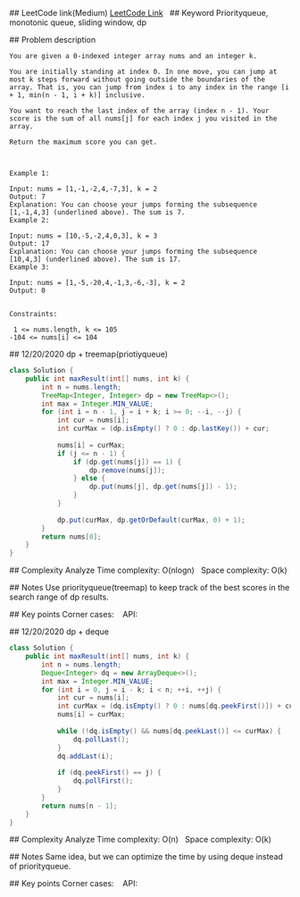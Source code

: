 ## LeetCode link(Medium)
[LeetCode Link](https://leetcode.com/problems/jump-game-vi/)
 
## Keyword
Priorityqueue, monotonic queue, sliding window, dp

## Problem description
```
You are given a 0-indexed integer array nums and an integer k.

You are initially standing at index 0. In one move, you can jump at most k steps forward without going outside the boundaries of the array. That is, you can jump from index i to any index in the range [i + 1, min(n - 1, i + k)] inclusive.

You want to reach the last index of the array (index n - 1). Your score is the sum of all nums[j] for each index j you visited in the array.

Return the maximum score you can get.

 

Example 1:

Input: nums = [1,-1,-2,4,-7,3], k = 2
Output: 7
Explanation: You can choose your jumps forming the subsequence [1,-1,4,3] (underlined above). The sum is 7.
Example 2:

Input: nums = [10,-5,-2,4,0,3], k = 3
Output: 17
Explanation: You can choose your jumps forming the subsequence [10,4,3] (underlined above). The sum is 17.
Example 3:

Input: nums = [1,-5,-20,4,-1,3,-6,-3], k = 2
Output: 0
 

Constraints:

 1 <= nums.length, k <= 105
-104 <= nums[i] <= 104
```
## 12/20/2020 dp + treemap(priotiyqueue)
```java
class Solution {
    public int maxResult(int[] nums, int k) {
        int n = nums.length;
        TreeMap<Integer, Integer> dp = new TreeMap<>();
        int max = Integer.MIN_VALUE;
        for (int i = n - 1, j = i + k; i >= 0; --i, --j) {
            int cur = nums[i];
            int curMax = (dp.isEmpty() ? 0 : dp.lastKey()) + cur;
            
            nums[i] = curMax;
            if (j <= n - 1) {
                if (dp.get(nums[j]) == 1) {
                    dp.remove(nums[j]);
                } else {
                    dp.put(nums[j], dp.get(nums[j]) - 1);
                }
            }
            
            dp.put(curMax, dp.getOrDefault(curMax, 0) + 1);
        }
        return nums[0];
    }
}
```

## Complexity Analyze
Time complexity: O(nlogn)  
Space complexity: O(k)

## Notes
Use priorityqueue(treemap) to keep track of the best scores in the search range of dp results.  

## Key points
Corner cases:   
API:

## 12/20/2020 dp + deque
```java
class Solution {
    public int maxResult(int[] nums, int k) {
        int n = nums.length;
        Deque<Integer> dq = new ArrayDeque<>();
        int max = Integer.MIN_VALUE;
        for (int i = 0, j = i - k; i < n; ++i, ++j) {
            int cur = nums[i];
            int curMax = (dq.isEmpty() ? 0 : nums[dq.peekFirst()]) + cur;
            nums[i] = curMax;
            
            while (!dq.isEmpty() && nums[dq.peekLast()] <= curMax) {
                dq.pollLast();
            }
            dq.addLast(i);
            
            if (dq.peekFirst() == j) {
                dq.pollFirst();
            }
        }
        return nums[n - 1];
    }
}
```

## Complexity Analyze
Time complexity: O(n)  
Space complexity: O(k)

## Notes
Same idea, but we can optimize the time by using deque instead of priorityqueue.  

## Key points
Corner cases:   
API: